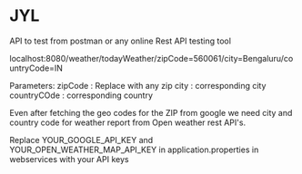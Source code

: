 # JYL

API to test from postman or any online Rest API testing tool

localhost:8080/weather/todayWeather/zipCode=560061/city=Bengaluru/countryCode=IN

Parameters:
zipCode : Replace with any zip
city : corresponding city
countryCOde : corresponding country

Even after fetching the geo codes for the ZIP from google we need city and country code for weather report from Open weather rest API's.

Replace YOUR_GOOGLE_API_KEY and YOUR_OPEN_WEATHER_MAP_API_KEY in application.properties in webservices with your API keys
